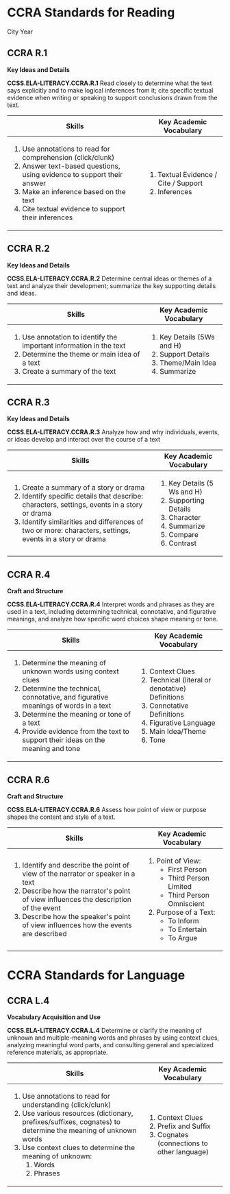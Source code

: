 # CCRA Standards for Reading

City Year 



## CCRA R.1

**Key Ideas and Details**

__CCSS.ELA-LITERACY.CCRA.R.1__
Read closely to determine what the text says explicitly and to make logical inferences from it; cite specific textual evidence when writing or speaking to support conclusions drawn from the text.

| Skills  | Key Academic Vocabulary  |
|---|---|
| <ol><li>Use annotations to read for comprehension (click/clunk)</li><li>Answer text-based questions, using evidence to support their answer</li><li>Make an inference based on the text</li><li>Cite textual evidence to support their inferences</li></ol>  |  <ol><li>Textual Evidence / Cite / Support</li><li>Inferences</li></ol> |


## CCRA R.2

**Key Ideas and Details**

__CCSS.ELA-LITERACY.CCRA.R.2__
Determine central ideas or themes of a text and analyze their development; summarize
the key supporting details and ideas.

| Skills  | Key Academic Vocabulary  |
|---|---|
| <ol><li>Use annotation to identify the important information in the text</li><li>Determine the theme or main idea of a text</li><li>Create a summary of the text</li></ol>  | <ol><li>Key Details (5Ws and H)</li><li>Support Details</li><li>Theme/Main Idea</li><li>Summarize</li></ol>   |


## CCRA R.3

**Key Ideas and Details**

__CCSS.ELA-LITERACY.CCRA.R.3__
Analyze how and why individuals, events, or ideas develop and interact over the course of a text

| Skills  | Key Academic Vocabulary  |
|---|---|
| <ol><li>Create a summary of a story or drama</li><li>Identify specific details that describe: characters, settings, events in a story or drama</li><li>Identify similarities and differences of two or more: characters, settings, events in a story or drama</li></ol> | <ol><li>Key Details (5 Ws and H)</li><li>Supporting Details</li><li>Character</li><li>Summarize</li><li>Compare</li><li>Contrast</li></ol> |

## CCRA R.4

**Craft and Structure**

__CCSS.ELA-LITERACY.CCRA.R.4__
Interpret words and phrases as they are used in a text, including determining technical, connotative, and figurative meanings, and analyze how specific word choices shape meaning or tone.

| Skills  | Key Academic Vocabulary  |
|---|---|
| <ol><li>Determine the meaning of unknown words using context clues</li><li>Determine the technical, connotative, and figurative meanings of words in a text</li><li>Determine the meaning or tone of a text</li><li>Provide evidence from the text to support their ideas on the meaning and tone</li></ol> | <ol><li>Context Clues</li><li>Technical (literal or denotative) Definitions</li><li>Connotative Definitions</li><li>Figurative Language</li><li>Main Idea/Theme</li><li>Tone</li></ol> |


## CCRA R.6

**Craft and Structure**

__CCSS.ELA-LITERACY.CCRA.R.6__
Assess how point of view or purpose shapes the content and style of a text.

| Skills  | Key Academic Vocabulary  |
|---|---|
| <ol><li>Identify and describe the point of view of the narrator or speaker in a text</li><li>Describe how the narrator's point of view influences the description of the event</li><li>Describe how the speaker's point of view influences how the events are described</li></ol> | <ol><li>Point of View: <ul><li>First Person</li><li>Third Person Limited</li><li>Third Person Omniscient</li></ul></li><li>Purpose of a Text: <ul><li>To Inform</li><li>To Entertain</li><li>To Argue</li></ul></li></ol>

# CCRA Standards for Language

## CCRA L.4

**Vocabulary Acquisition and Use**

__CCSS.ELA-LITERACY.CCRA.L.4__
Determine or clarify the meaning of unknown and multiple-meaning words and phrases by using context clues, analyzing meaningful word parts, and consulting general and specialized reference materials, as appropriate.

| Skills  | Key Academic Vocabulary  |
|---|---|
| <ol><li>Use annotations to read for understanding (click/clunk)</li><li>Use various resources (dictionary, prefixes/suffixes, cognates) to determine the meaning of unknown words</li><li>Use context clues to determine the meaning of unknown: <ol><li>Words</li><li>Phrases</li></ol></li></ol> | <ol><li>Context Clues</li><li>Prefix and Suffix</li><li>Cognates (connections to other language)</li></ol> |

